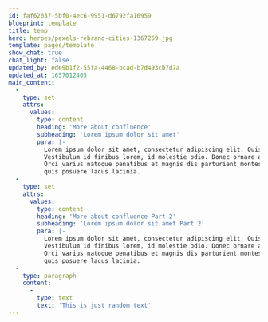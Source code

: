 ```yaml
---
id: faf62637-5bf0-4ec6-9951-d6792fa16959
blueprint: template
title: temp
hero: heroes/pexels-rebrand-cities-1367269.jpg
template: pages/template
show_chat: true
chat_light: false
updated_by: ede9b1f2-55fa-4468-bcad-b7d493cb7d7a
updated_at: 1657012405
main_content:
  -
    type: set
    attrs:
      values:
        type: content
        heading: 'More about confluence'
        subheading: 'Lorem ipsum dolor sit amet'
        para: |-
          Lorem ipsum dolor sit amet, consectetur adipiscing elit. Quisque pulvinar in elit non vulputate. Vestibulum blandit vitae neque et lobortis. Nullam eu vulputate lectus. Vivamus vel metus nibh. 
          Vestibulum id finibus lorem, id molestie odio. Donec ornare arcu vitae urna ultricies malesuada. Etiam elementum volutpat dolor, congue facilisis dolor mollis ac. Vivamus non ex ipsum. 
          Orci varius natoque penatibus et magnis dis parturient montes, nascetur ridiculus mus. Maecenas bibendum molestie risus, et lobortis est. Suspendisse ultricies tellus ut felis tincidunt, 
          quis posuere lacus lacinia.
  -
    type: set
    attrs:
      values:
        type: content
        heading: 'More about confluence Part 2'
        subheading: 'Lorem ipsum dolor sit amet Part 2'
        para: |-
          Lorem ipsum dolor sit amet, consectetur adipiscing elit. Quisque pulvinar in elit non vulputate. Vestibulum blandit vitae neque et lobortis. Nullam eu vulputate lectus. Vivamus vel metus nibh. 
          Vestibulum id finibus lorem, id molestie odio. Donec ornare arcu vitae urna ultricies malesuada. Etiam elementum volutpat dolor, congue facilisis dolor mollis ac. Vivamus non ex ipsum. 
          Orci varius natoque penatibus et magnis dis parturient montes, nascetur ridiculus mus. Maecenas bibendum molestie risus, et lobortis est. Suspendisse ultricies tellus ut felis tincidunt, 
          quis posuere lacus lacinia.
  -
    type: paragraph
    content:
      -
        type: text
        text: 'This is just random text'
---
```

